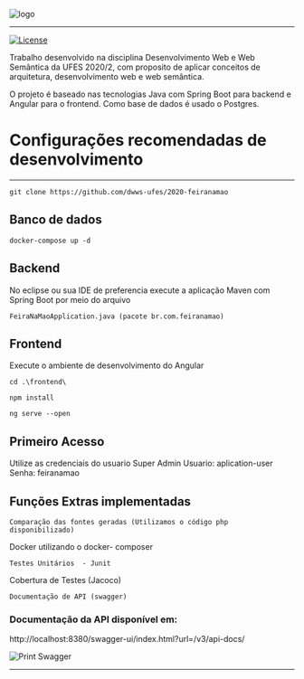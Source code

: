 ![logo](https://i.imgur.com/VOcmF6W.png)

*****

[![License](https://img.shields.io/badge/license-MIT-blue.svg)](/LICENSE)

Trabalho desenvolvido na disciplina Desenvolvimento Web e Web Semântica da UFES 2020/2, com proposito de aplicar conceitos de arquitetura, desenvolvimento web e web semântica.

O projeto é baseado nas tecnologias Java com Spring Boot para backend e Angular para o frontend. Como base de dados é usado o Postgres.


# Configurações recomendadas de desenvolvimento
*****

```
git clone https://github.com/dwws-ufes/2020-feiranamao
```

## Banco de dados
```
docker-compose up -d
```

## Backend
No eclipse ou sua IDE de preferencia execute a aplicação Maven com Spring Boot por meio do arquivo 
```
FeiraNaMaoApplication.java (pacote br.com.feiranamao)
```

## Frontend
Execute o ambiente de desenvolvimento do Angular
```
cd .\frontend\

npm install

ng serve --open

```
## Primeiro Acesso
Utilize as credenciais do usuario Super Admin
Usuario: aplication-user
Senha: feiranamao

## Funções Extras implementadas
```
Comparação das fontes geradas (Utilizamos o código php disponibilizado)
```
Docker utilizando o docker- composer
```
Testes Unitários  - Junit 
```
Cobertura de Testes (Jacoco)
```
Documentação de API (swagger)
```
### Documentação da API disponível em: 
http://localhost:8380/swagger-ui/index.html?url=/v3/api-docs/

![Print Swagger](https://i.ibb.co/F3wCYG2/feiranamao.png)
**************


